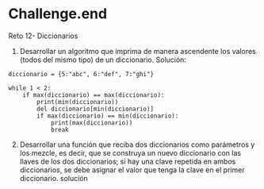 # Challenge.end
Reto 12- Diccionarios
1. Desarrollar un algoritmo que imprima de manera ascendente los valores (todos del mismo tipo) de un diccionario.
Solución:

```pseudocode
diccionario = {5:"abc", 6:"def", 7:"ghi"}

while 1 < 2:
    if max(diccionario) == max(diccionario):
        print(min(diccionario))
        del diccionario[min(diccionario)]
        if max(diccionario) == min(diccionario):
            print(max(diccionario))
            break
```

2. Desarrollar una función que reciba dos diccionarios como parámetros y los mezcle, es decir, que se construya un nuevo diccionario con las llaves de los dos diccionarios; si hay una clave repetida en ambos diccionarios, se debe asignar el valor que tenga la clave en el primer diccionario.
solución

```pseudocde
```
